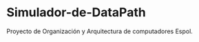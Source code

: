 Simulador-de-DataPath
=====================

Proyecto de Organización y Arquitectura de computadores Espol.
